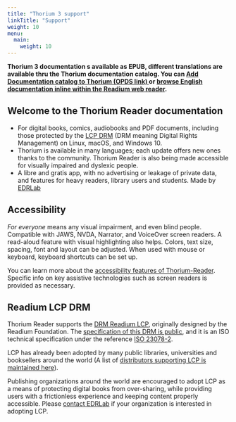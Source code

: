 ```yaml
---
title: "Thorium 3 support"
linkTitle: "Support"
weight: 10
menu:
  main:
    weight: 10
---
```


<!-- {{% pageinfo %}}
    For digital books, comics, audiobooks and PDF documents, including 
    those protected by the
    <a href="https://edrlab.org/readium-lcp">LCP DRM</a>
    (DRM meaning <span lang="en">Digital Rights Management</span>)
    on Linux, macOS, and Windows 10.
{{% /pageinfo %}} -->


<!-- <hr class="asterism"/> -->
<p><b>
 Thorium 3 documentation s available as EPUB, different translations are available thru the Thorium documentation catalog. You can <a class="" href="opds://rawcdn.githack.com/edrlab/publications/main/feeds/thorium3_documentation.json">Add Documentation catalog to Thorium (OPDS link) </a> or <a class="" href="https://readium.firebaseapp.com/?epub=https://rawcdn.githack.com/edrlab/publications/main/thorium3-documentation/sources/en/">browse English documentation inline within the Readium web reader</a>.</b></p>

</p>

<h2>Welcome to the Thorium Reader documentation</h2>
<ul>
  <li>
    For digital books, comics, audiobooks and PDF documents, including 
    those protected by the
    <a href="https://edrlab.org/readium-lcp">LCP DRM</a>
    (DRM meaning <span lang="en">Digital Rights Management</span>)
    on Linux, macOS, and Windows 10.
  </li>
  <li>
    Thorium is available in many languages; each update
    offers new ones thanks to the community. 
    Thorium Reader is also being made accessible for 
    visually impaired and dyslexic people.
  </li>
  <li>
    A libre and gratis app, with no advertising or leakage of private
    data, and features for heavy readers, library users and students.
    Made by <a href="https://edrlab.org">EDRLab</a>
  </li>
</ul>



## Accessibility

  <p>
    <em>For everyone</em> means any visual impairment,  and even blind people.
    Compatible with JAWS, NVDA, Narrator, and VoiceOver screen readers.
    A read-aloud feature with visual highlighting also helps.
    Colors, text size, spacing, font and layout can be adjusted.
    When used with mouse or keyboard, keyboard shortcuts can be set up.

  </p>

You can learn more about the
[accessibility features of Thorium-Reader](/thorium-reader-doc/300_accessibility/).
Specific info on key assistive technologies 
such as screen readers is provided as necessary.



  <h2>Readium LCP DRM</h2>

  <p>
   Thorium Reader supports the
    <a href="https://www.edrlab.org/readium-lcp/">DRM Readium LCP</a>,
    originally designed by the Readium Foundation. The
    <a href="https://readium.org/lcp-specs/">specification of this DRM
     is public</a>, and it is an ISO technical specification under the reference
    <a href="https://www.iso.org/standard/79485.html">ISO 23078-2</a>.
  </p>

  <p>
    LCP has already been adopted by many public libraries,
    universities and booksellers around the world (A
      list of
      <a href="https://www.edrlab.org/readium-lcp/certified-apps-servers/">
      distributors supporting LCP is maintained here</a>).
  </p>
  <p>
    Publishing organizations around the world are 
    encouraged to adopt LCP as a means of protecting digital 
    books from over-sharing, while providing users with a 
    frictionless experience and keeping content 
    properly accessible. Please
    <a href="https://www.edrlab.org/contact/">contact EDRLab</a> if your organization
    is interested in adopting LCP.
  </p>


